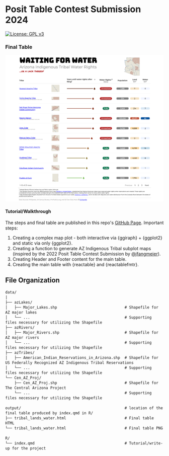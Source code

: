 # Posit Table Contest Submission 2024

[![License: GPL v3](https://img.shields.io/badge/License-GPLv3-blue.svg)](https://www.gnu.org/licenses/gpl-3.0)

### Final Table

![](output/tribal_lands_water.png)

#### Tutorial/Walkthrough

The steps and final table are published in this repo's [GitHub Page](https://gchism94.github.io/posit-table-2024/). 
Important steps:
1. Creating a complex map plot - both interactive via {ggiraph} + {ggplot2} and static via only {ggplot2}.
2. Creating a function to generate AZ Indigenous Tribal subplot maps (inspired by the 2022 Posit Table Contest Submission by [@jfangmeier](https://github.com/jfangmeier/table-contest-2022/tree/main)).
3. Creating Header and Footer content for the main table.
4. Creating the main table with {reactable} and {reactablefmtr}. 

## File Organization

    data/
    |
    ├── azLakes/
    │   ├── Major_Lakes.shp                              # Shapefile for AZ major lakes
    │   └── ...                                          # Supporting files necessary for utilizing the Shapefile
    ├── azRivers/
    │   ├── Major_Rivers.shp                             # Shapefile for AZ major rivers
    │   └── ...                                          # Supporting files necessary for utilizing the Shapefile
    ├── azTribes/
    │   ├── American_Indian_Reservations_in_Arizona.shp  # Shapefile for US Federally Recognized AZ Indigenous Tribal Reservations
    │   └── ...                                          # Supporting files necessary for utilizing the Shapefile
    └── Cen_AZ_Proj/
        ├── Cen_AZ_Proj.shp                              # Shapefile for The Central Arizona Project
        └── ...                                          # Supporting files necessary for utilizing the Shapefile
    
    output/                                              # location of the final table produced by index.qmd in R/
    ├── tribal_lands_water.html                          # Final table HTML
    └── tribal_lands_water.html                          # Final table PNG
    
    R/                  
    └── index.qmd                                        # Tutorial/write-up for the project